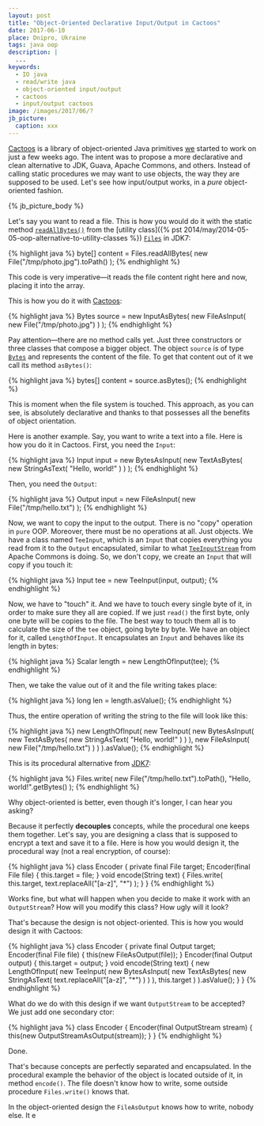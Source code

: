 ```yaml
---
layout: post
title: "Object-Oriented Declarative Input/Output in Cactoos"
date: 2017-06-10
place: Dnipro, Ukraine
tags: java oop
description: |
  ...
keywords:
  - IO java
  - read/write java
  - object-oriented input/output
  - cactoos
  - input/output cactoos
image: /images/2017/06/?
jb_picture:
  caption: xxx
---
```


[Cactoos](http://www.cactoos.org) is a library of object-oriented
Java primitives
[we](https://github.com/yegor256/cactoos#contributors)
started to work on just a few weeks ago. The intent was to
propose a more declarative and clean alternative to
JDK, Guava, Apache Commons, and others. Instead of calling static
procedures we may want to use objects, the way they are supposed to
be used. Let's see how input/output works, in a _pure_
object-oriented fashion.

<!--more-->

{% jb_picture_body %}

Let's say you want to read a file. This is how you would do it with the static method
[`readAllBytes()`](https://docs.oracle.com/javase/7/docs/api/java/nio/file/Files.html#readAllBytes%28java.nio.file.Path%29) from the
[utility class]({% pst 2014/may/2014-05-05-oop-alternative-to-utility-classes %})
[`Files`](https://docs.oracle.com/javase/7/docs/api/java/nio/file/Files.html)
in JDK7:

{% highlight java %}
byte[] content = Files.readAllBytes(
  new File("/tmp/photo.jpg").toPath()
);
{% endhighlight %}

This code is very imperative&mdash;it reads the file content right here and now,
placing it into the array.

This is how you do it with [Cactoos](https://github.com/yegor256/cactoos):

{% highlight java %}
Bytes source = new InputAsBytes(
  new FileAsInput(
    new File("/tmp/photo.jpg")
  )
);
{% endhighlight %}

Pay attention&mdash;there are no method calls yet. Just three constructors
or three classes that compose a bigger object. The object `source` is of type
[`Bytes`](http://static.javadoc.io/org.cactoos/cactoos/0.2/org/cactoos/Bytes.html)
and represents the content of the file. To get that content
out of it we call its method `asBytes()`:

{% highlight java %}
bytes[] content = source.asBytes();
{% endhighlight %}

This is moment when the file system is touched. This approach, as you
can see, is absolutely declarative and thanks to that possesses all the
benefits of object orientation.

Here is another example. Say, you want to write a text into a file. Here
is how you do it in Cactoos. First, you need the `Input`:

{% highlight java %}
Input input = new BytesAsInput(
  new TextAsBytes(
    new StringAsText(
      "Hello, world!"
    )
  )
);
{% endhighlight %}

Then, you need the `Output`:

{% highlight java %}
Output input = new FileAsInput(
  new File("/tmp/hello.txt")
);
{% endhighlight %}

Now, we want to copy the input to the output. There is no "copy" operation
in `pure` OOP. Moreover, there must be no operations at all. Just objects. We
have a class named `TeeInput`, which is an `Input` that copies everything
you read from it to the `Output` encapsulated, similar to what
[`TeeInputStream`](https://commons.apache.org/proper/commons-io/javadocs/api-1.4/org/apache/commons/io/input/TeeInputStream.html)
from Apache Commons is doing. So, we don't copy, we create an `Input`
that will copy if you touch it:

{% highlight java %}
Input tee = new TeeInput(input, output);
{% endhighlight %}

Now, we have to "touch" it. And we have to touch every single byte of it,
in order to make sure they all are copied. If we just `read()` the first
byte, only one byte will be copies to the file. The best way to touch them
all is to calculate the size of the `tee` object, going byte by byte. We
have an object for it, called `LengthOfInput`. It encapsulates an `Input`
and behaves like its length in bytes:

{% highlight java %}
Scalar<Long> length = new LengthOfInput(tee);
{% endhighlight %}

Then, we take the value out of it and the file writing takes place:

{% highlight java %}
long len = length.asValue();
{% endhighlight %}

Thus, the entire operation of writing the string to the file will
look like this:

{% highlight java %}
new LengthOfInput(
  new TeeInput(
    new BytesAsInput(
      new TextAsBytes(
        new StringAsText(
          "Hello, world!"
        )
      )
    ),
    new FileAsInput(
      new File("/tmp/hello.txt")
    )
  )
).asValue();
{% endhighlight %}

This is its procedural alternative from
[JDK7](https://docs.oracle.com/javase/7/docs/api/java/nio/file/Files.html#write%28java.nio.file.Path,%20byte[],%20java.nio.file.OpenOption...%29):

{% highlight java %}
Files.write(
  new File("/tmp/hello.txt").toPath(),
  "Hello, world!".getBytes()
);
{% endhighlight %}

Why object-oriented is better, even though it's longer, I can hear you asking?

Because it perfectly **decouples** concepts, while the procedural one keeps
them together. Let's say, you are designing a class that is supposed
to encrypt a text and save it to a file. Here is how you would
design it, the procedural way (not a real encryption, of course):

{% highlight java %}
class Encoder {
  private final File target;
  Encoder(final File file) {
    this.target = file;
  }
  void encode(String text) {
    Files.write(
      this.target,
      text.replaceAll("[a-z]", "*")
    );
  }
}
{% endhighlight %}

Works fine, but what will happen when you decide to make it work with
an `OutputStream`? How will you modify this class? How ugly will it look?

That's because the design is not object-oriented. This is how you would
design it with Cactoos:

{% highlight java %}
class Encoder {
  private final Output target;
  Encoder(final File file) {
    this(new FileAsOutput(file));
  }
  Encoder(final Output output) {
    this.target = output;
  }
  void encode(String text) {
    new LengthOfInput(
      new TeeInput(
        new BytesAsInput(
          new TextAsBytes(
            new StringAsText(
              text.replaceAll("[a-z]", "*")
            )
          )
        ),
        this.target
      )
    ).asValue();
  }
}
{% endhighlight %}

What do we do with this design if we want `OutputStream` to be accepted? We
just add one secondary ctor:

{% highlight java %}
class Encoder {
  Encoder(final OutputStream stream) {
    this(new OutputStreamAsOutput(stream));
  }
}
{% endhighlight %}

Done.

That's because concepts are perfectly separated and encapsulated. In the
procedural example the behavior of the object is located outside of it,
in method `encode()`. The file doesn't know how to write, some outside
procedure `Files.write()` knows that.

In the object-oriented design the `FileAsOutput` knows how to write, nobody else.
It e
